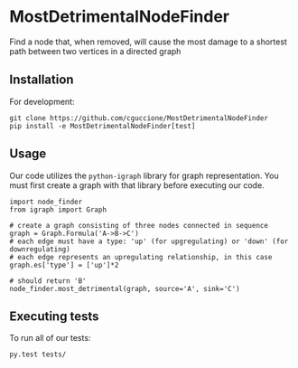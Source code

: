 # MostDetrimentalNodeFinder
Find a node that, when removed, will cause the most damage to a shortest path between two vertices in a directed graph

## Installation
For development:
```
git clone https://github.com/cguccione/MostDetrimentalNodeFinder
pip install -e MostDetrimentalNodeFinder[test]
```

## Usage
Our code utilizes the `python-igraph` library for graph representation. You must first create a graph with that library before executing our code.
```
import node_finder
from igraph import Graph

# create a graph consisting of three nodes connected in sequence
graph = Graph.Formula('A->B->C')
# each edge must have a type: 'up' (for upgregulating) or 'down' (for downregulating)
# each edge represents an upregulating relationship, in this case
graph.es['type'] = ['up']*2

# should return 'B'
node_finder.most_detrimental(graph, source='A', sink='C')
```

## Executing tests
To run all of our tests:
```
py.test tests/
```
